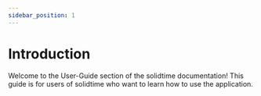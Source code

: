 ```yaml
---
sidebar_position: 1
---
```


# Introduction

Welcome to the User-Guide section of the solidtime documentation!
This guide is for users of solidtime who want to learn how to use the application.


